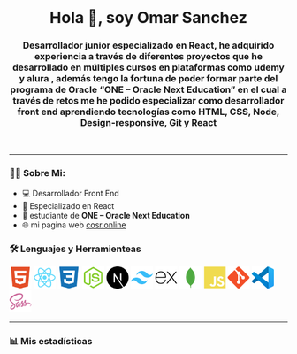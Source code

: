 <div id="about" align="center">
  <img align="center" width="200" src="https://media.giphy.com/media/ukMiDlCmdv2og/giphy.gif" alt="" />
  <h1 align="center">Hola 👋, soy Omar Sanchez</h1>
  <h3 align="center">
    Desarrollador junior especializado en React, he adquirido experiencia a
    través de diferentes proyectos que he desarrollado en múltiples cursos en
    plataformas como udemy y alura , además tengo la fortuna de poder formar
    parte del programa de Oracle “ONE – Oracle Next Education” en el cual a
    través de retos me he podido especializar como desarrollador front end
    aprendiendo tecnologías como HTML, CSS, Node, Design-responsive, Git y React
  </h3>
</div>

<div id="badges" align="center">
  <a href="https://www.linkedin.com/in/omar-sanchez-react-front-end-web-developer/"><img src="https://img.shields.io/badge/LinkedIn-0077B5?style=for-the-badge&logo=linkedin&logoColor=white" alt=""></a>
  <a href="https://www.instagram.com/omar_sanchez.dev/"><img src="https://img.shields.io/badge/Instagram-E4405F?style=for-the-badge&logo=instagram&logoColor=white" alt=""></a>
</div>

---

### 🙋‍♂️ Sobre Mi:
- 💻 Desarrollador Front End
- 📝 Especializado en React
- 📕 estudiante de **ONE – Oracle Next Education**
- 🌐 mi pagina web [cosr.online](https://cosr.online/)


<div align="left">
    <h3>🛠️ Lenguajes y Herramienteas</h3>
    <div>
        <img src="https://github.com/devicons/devicon/blob/master/icons/html5/html5-plain.svg" alt="logo" width="40" height="40">
        <img src="https://github.com/devicons/devicon/blob/master/icons/react/react-original.svg" alt="logo" width="40" height="40">
        <img src="https://github.com/devicons/devicon/blob/master/icons/css3/css3-plain.svg" alt="logo" width="40" height="40">
        <img src="https://github.com/devicons/devicon/blob/master/icons/nodejs/nodejs-plain.svg" alt="logo" width="40" height="40">
        <img src="https://github.com/devicons/devicon/blob/master/icons/nextjs/nextjs-original.svg" alt="logo" width="40" height="40">
        <img src="https://github.com/devicons/devicon/blob/master/icons/tailwindcss/tailwindcss-plain.svg" alt="logo" width="40" height="40">
        <img src="https://github.com/devicons/devicon/blob/master/icons/express/express-original.svg" alt="logo" width="40" height="40">
        <img src="https://github.com/devicons/devicon/blob/master/icons/mongodb/mongodb-plain.svg" alt="logo" width="40" height="40">
        <img src="https://github.com/devicons/devicon/blob/master/icons/javascript/javascript-plain.svg" alt="logo" width="40" height="40">
        <img src="https://github.com/devicons/devicon/blob/master/icons/git/git-plain.svg" alt="logo" width="40" height="40">
        <img src="https://github.com/devicons/devicon/blob/master/icons/vscode/vscode-original.svg" alt="logo" width="40" height="40">
        <img src="https://github.com/devicons/devicon/blob/master/icons/sass/sass-original.svg" alt="logo" width="40" height="40">
    </div>
</div>

---

### 📊 Mis estadísticas





